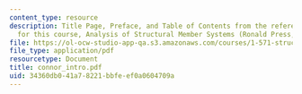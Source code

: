 ```yaml
---
content_type: resource
description: Title Page, Preface, and Table of Contents from the reference textbook
  for this course, Analysis of Structural Member Systems (Ronald Press, 1976).
file: https://ol-ocw-studio-app-qa.s3.amazonaws.com/courses/1-571-structural-analysis-and-control-spring-2004/34360db041a78221bbfeef0a0604709a_connor_intro.pdf
file_type: application/pdf
resourcetype: Document
title: connor_intro.pdf
uid: 34360db0-41a7-8221-bbfe-ef0a0604709a
---
```

